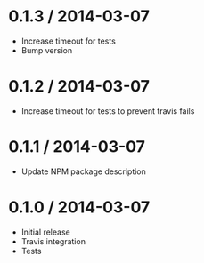 
0.1.3 / 2014-03-07
==================

 * Increase timeout for tests
 * Bump version

0.1.2 / 2014-03-07
==================

 * Increase timeout for tests to prevent travis fails

0.1.1 / 2014-03-07
==================

 * Update NPM package description

0.1.0 / 2014-03-07
==================

 * Initial release
 * Travis integration
 * Tests

